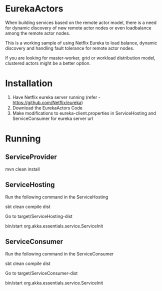 EurekaActors
============

When building services based on the remote actor model, there is a need for dynamic discovery of new remote actor nodes or even loadbalance among the remote actor nodes.

This is a working sample of using Netflix Eureka to load balance, dynamic discovery and handling fault tolerance for remote actor nodes.

If you are looking for master-worker, grid or workload distribution model, clustered actors might be a better option.


# Installation

1. Have Netflix eureka server running (refer - https://github.com/Netflix/eureka)
2. Download the EurekaActors Code
3. Make modifications to eureka-client.properties in ServiceHosting and ServiceConsumer for eureka server url

# Running

## ServiceProvider
mvn clean install

## ServiceHosting

Run the following command in the ServiceHosting

sbt clean compile dist

Go to target/ServiceHosting-dist

bin/start org.akka.essentials.service.ServiceInit

## ServiceConsumer
Run the following command in the ServiceConsumer

sbt clean compile dist

Go to target/ServiceConsumer-dist

bin/start org.akka.essentials.service.ServiceInit

